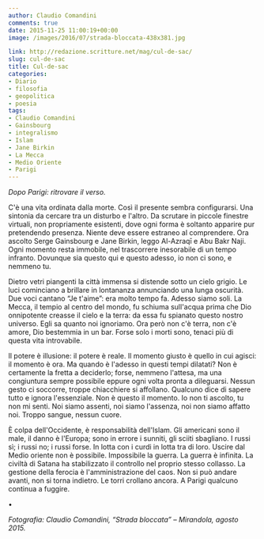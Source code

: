 ```yaml
---
author: Claudio Comandini
comments: true
date: 2015-11-25 11:00:19+00:00
image: /images/2016/07/strada-bloccata-438x381.jpg

link: http://redazione.scritture.net/mag/cul-de-sac/
slug: cul-de-sac
title: Cul-de-sac
categories:
- Diario
- filosofia
- geopolitica
- poesia
tags:
- Claudio Comandini
- Gainsbourg
- integralismo
- Islam
- Jane Birkin
- La Mecca
- Medio Oriente
- Parigi
---
```


_Dopo Parigi: ritrovare il verso._

C'è una vita ordinata dalla morte. Così il presente sembra configurarsi. Una sintonia da cercare tra un disturbo e l'altro. Da scrutare in piccole finestre virtuali, non propriamente esistenti, dove ogni forma è soltanto apparire pur pretendendo presenza. Niente deve essere estraneo al comprendere. Ora ascolto Serge Gainsbourg e Jane Birkin, leggo Al-Azraqī e Abu Bakr Naji. Ogni momento resta immobile, nel trascorrere inesorabile di un tempo infranto. Dovunque sia questo qui e questo adesso, io non ci sono, e nemmeno tu.

Dietro vetri piangenti la città immensa si distende sotto un cielo grigio. Le luci cominciano a brillare in lontananza annunciando una lunga oscurità. Due voci cantano “Je t'aime”: era molto tempo fa. Adesso siamo soli. La Mecca, il tempio al centro del mondo, fu schiuma sull'acqua prima che Dio onnipotente creasse il cielo e la terra: da essa fu spianato questo nostro universo. Egli sa quanto noi ignoriamo. Ora però non c'è terra, non c'è amore, Dio bestemmia in un bar. Forse solo i morti sono, tenaci più di questa vita introvabile.

Il potere è illusione: il potere è reale. Il momento giusto è quello in cui agisci: il momento è ora. Ma quando è l'adesso in questi tempi dilatati? Non è certamente la fretta a deciderlo; forse, nemmeno l'attesa, ma una congiuntura sempre possibile eppure ogni volta pronta a dileguarsi. Nessun gesto ci soccorre, troppe chiacchiere si affollano. Qualcuno dice di sapere tutto e ignora l'essenziale. Non è questo il momento. Io non ti ascolto, tu non mi senti. Noi siamo assenti, noi siamo l'assenza, noi non siamo affatto noi. Troppo sangue, nessun cuore.

È colpa dell'Occidente, è responsabilità dell'Islam. Gli americani sono il male, il danno è l'Europa; sono in errore i sunniti, gli sciiti sbagliano. I russi sì; i russi no; i russi forse. In lotta con i curdi in lotta tra di loro. Uscire dal Medio oriente non è possibile. Impossibile la guerra. La guerra è infinita. La civiltà di Satana ha stabilizzato il controllo nel proprio stesso collasso. La gestione della ferocia è l'amministrazione del caos. Non si può andare avanti, non si torna indietro. Le torri crollano ancora. A Parigi qualcuno continua a fuggire.

•

_Fotografia: Claudio Comandini, “Strada bloccata” – Mirandola, agosto 2015._
